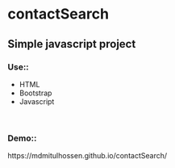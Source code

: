 # contactSearch
<h2>Simple javascript project</h2>
<h3>Use::</h3>
<ul>
  <li>HTML</li>
  <li>Bootstrap</li>
  <li>Javascript</li>
</ul>
<br>
<h3>Demo::</h3>https://mdmitulhossen.github.io/contactSearch/
